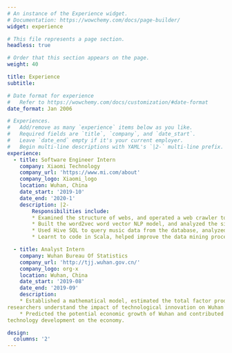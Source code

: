 ```yaml
---
# An instance of the Experience widget.
# Documentation: https://wowchemy.com/docs/page-builder/
widget: experience

# This file represents a page section.
headless: true

# Order that this section appears on the page.
weight: 40

title: Experience
subtitle:

# Date format for experience
#   Refer to https://wowchemy.com/docs/customization/#date-format
date_format: Jan 2006

# Experiences.
#   Add/remove as many `experience` items below as you like.
#   Required fields are `title`, `company`, and `date_start`.
#   Leave `date_end` empty if it's your current employer.
#   Begin multi-line descriptions with YAML's `|2-` multi-line prefix.
experience:
  - title: Software Engineer Intern
    company: Xiaomi Technology
    company_url: 'https://www.mi.com/about'
    company_logo: Xiaomi_logo
    location: Wuhan, China
    date_start: '2019-10'
    date_end: '2020-1'
    description: |2-
        Responsibilities include:
        * Examined the structure of webs, and operated a web crawler to collect entity instances related to music. Added more than 10,000 instances, helped the customers better find their music tastes, and made the company recommend the music to the customers more accurately. 
        * Built the word2vec word vector NLP model, and analyzed the similarity between words of finance vocabulary. Expanded 5,000 words to the thesaurus, increased the recall of the tagging process by 2%.
        * Used Hive SQL to query music data from the database, analyzed the features such as the popularity of it with Python. Showed the result to the product manager through PPT, helped better make advertisements strategies.
        * Learnt to code in Scala, helped improve the data mining process, and improved the accuracy of tagging process to 90%.

  - title: Analyst Intern
    company: Wuhan Bureau Of Statistics
    company_url: 'http://tjj.wuhan.gov.cn/'
    company_logo: org-x
    location: Wuhan, China
    date_start: '2019-08'
    date_end: '2019-09'
    description: 
    * Established a mathematical model, estimated the total factor productivity (TFP) and related factors of Wuhan. Helped 
researchers understand the impact of technological innovation on Wuhan’s economy from a quantitative perspective.
    * Predicted the potential economic growth of Wuhan and contributed to a theoretical paper about the influence of 
technology development on the economy.

design:
  columns: '2'
---
```

